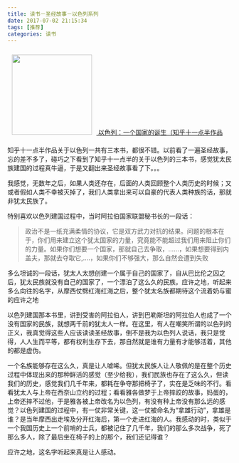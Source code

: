 ```yaml
---
title: 读书－圣经故事－以色列系列
date: 2017-07-02 21:15:34
tags: [推荐]
categories: 读书
---
```


<a href="https://book.douban.com/subject/10481065/"><img src="https://img3.doubanio.com/lpic/s25964774.jpg" style="width:180px; margin:10px"/>
</a>
<a href="https://read.douban.com/ebook/18869184/?icn=profile-guess">以色列：一个国家的诞生（知乎十一点半作品</a>

知乎十一点半作品关于以色列一共有三本书，都很不错。以前看了一遍圣经故事，忘的差不多了，碰巧之下看到了知乎十一点半的关于以色列的三本书，感觉犹太民族建国的过程真牛逼，于是又翻出来圣经故事看了下。。。

我感觉，无数年之后，如果人类还存在，后面的人类回顾整个人类历史的时候；又或者假如人类不幸被灭掉了，我们人类拿出来可以自豪的代表人类种族的话，那就非犹太民族了。

特别喜欢以色列建国过程中，当时阿拉伯国家联盟秘书长的一段话：

>政治不是一纸充满柔情的协议，它是双方武力对抗的结果。问题的根本在于，你们用来建立这个犹太国家的力量，究竟能不能超过我们用来阻止你们的力量。如果你们想要一个国家，那就自己去争取，......，如果想要得到内盖夫，那就去夺取它,....，如果你们不够强大，那么自然会遭到失败


多么坦诚的一段话，犹太人太想创建一个属于自己的国家了，自从巴比伦之囚之后，犹太民族就没有自己的国家了，一个漂泊了这么久的民族。应许之地，听起来多么向往的名字，从摩西仗劈红海红海之后，整个犹太名族都期待这个流着奶与蜜的应许之地

以色列建国那本书里，讲到受害的阿拉伯人，讲到巴勒斯坦的阿拉伯人也成了一个没有国家的民族，就想两千前的犹太人一样。在这里，有人在嘲笑所谓的以色列的正义，我真觉得这些人应该读读圣经故事，倒不是我为以色列人说话，我只是觉得，人人生而平等，都有权利生存下去，那自然就是谁有力量有才能够活着，其他的都是虚伪。

一个名族能够存在这么久，真是让人嘘唏。但犹太民族人让人敬佩的是在整个历史过程中体现出来的那种鲜活的感觉（至少给我），我们民族也存在了这么久，但读我们的历史，感觉我们几千年来，都耗在争夺那把椅子了，实在是乏味的不行。看看犹太人与上帝在西奈山立约的过程；看看雅各做梦于上帝摔跤的故事，妈蛋的，上帝还摔不过他，于是雅各被上帝改名为以色列，有没有种上帝没有那么远的感觉？以色列建国的过程中，有一仗非常关键，这一仗被命名为“拿雄行动”，拿雄是谁？是当年摩西出走埃及分开红海后，第一个走进红海的人。我感动的时，类似于一个我国历史上一个前哨的士兵，都被记住了几千年，我们的那么多次战争，死了那么多人，除了最后坐在椅子的上的那个，我们还记得谁？


应许之地，这名字听起来真是让人感动。


